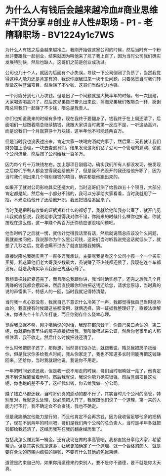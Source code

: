 # 为什么人有钱后会越来越冷血#商业思维 #干货分享 #创业 #人性#职场 - P1 - 老隋聊职场 - BV1224y1c7WS

为什么人有钱之后会越来越冷血，我刚开始做这家公司的时候，然后当时有一个粉丝非要跟我一起创业，结果就因为叫他来了坑了我上百了，因为当时公司我们确实发展特别快，然后也缺人，这哥们之前是创业成功过。

公司也几十个人，就因为后面有个小失误，导致一下公司倒闭了负债了，当然我觉得这种人能力还是肯定有的，我说你跟我过来一块干没问题，只要感觉当时我们转型做这种蓝海项目，然后赚了不少钱，这哥们当然能力也强。

一个月能分到七八万块钱，但是出了一个问题就是大概半年的时候，有一次团建，大家喝酒喝高兴了，然后这兄弟自己带头出来说，蓝海兄弟我们敬隋总一杯，感谢隋总带我们一起赚了不少钱，隋总是我贵人。

你们也知道我来的时候有多惨，现在我终于要翻身了，钱我终于在上周还清了，后面咱们一起跟着隋总继续搞钱，我跟大家讲当时我第一反应不是，一听这话高兴，而是说我们一个月就算挣十万块钱，这半年他不可能还两百万。

但是当时我也没表述出来，肯定大家一块喝完酒就完事了，然后第二天我就让我们财务加上助理，一块去查这哥们，结果发现这哥们钻了公司一个管理的漏洞，偷这个公司流量，然后掏了公司给我一百多万。

因为每个月十万块钱左右，加上那项目刚启动，确实我们所有人都没发现，被发现之后你们所有人都会觉得我会给他开了，但是我不光没开的我还给他升职了，因为当时我们测出来几个特别赚钱的项目，确实都是他跑出来的。

如果开了就对公司影响其实还挺大的，当时这哥们测了给我四五十个项目，大部分肯定都是坑，然后有一小部分不错的，我可以分享给大家看看，当时我就用了一招，不光没给他开了还给他升职，我还把钱给追回来了。

当时我是把所有收集的证据资料什么的都好了，我就给他叫我办公室了，就开门见山我就直接说，我说老李我觉得我对你不错，你刚来的时候什么样你也知道，你就按现在这么做，这一年赚个两百万还你债应该没啥问题吧。

他当时听了之后就一愣，就估计觉得我话里有话，然后就说隋总应该没什么问题，我就直接问他，我说那你为什么黑公司钱，这哥们当时听我说完这话就低头了，就想了几秒之后，觉着也瞒不过去了就直接跟我摊牌。

直接说隋总我确实黑了一百多万我承认，主要呢我是看这个公司小孩一个一个买车买房，我这算他们老大哥我岁数最大，虽说赚了不少钱都还债了，我现在连个车都没有，就是我确实承认我自己鬼迷心窍了。

我想着把钱赶紧还完了，而且隋总我跟你讲，我当时确实想了，还完之后我几个月再赚的钱我都会攒起来，然后直接跟你坦白把这钱还给您，请求您原谅，当时真的说的声雷俱下，特感人的一回，当时我就记得特清楚。

当时我一点心软没有，我就自己下意识什么冷笑了一声，我都觉得我自己当时挺冷血的，我直接有时候跟这些都没用，就俩选择，第一证据我整理好了，直接法律解决，你进去个十年八年打底，而且你别存什么侥幸心理。

觉得我证据不够，刚才咱俩说的对话，我现在都录音了，你自己亲口承认的，第二呢，你就把你家里住的房子直接抵给我，我叫律师过来公证，然后你老家里的人照样住着，我不收走，然后什么时候把钱还清了。

什么时候把房子还了，那你想，当然哥们没办法，就跟我说，隋总我把房子抵给你，但是我求你多给我点时间，我从你家走了，我也不知道多长时间能再把这钱赚回来，还给你，当时我就跟他说，我说你不用走。

一年的时间必须还我，但是我一说不用走的时候，哥们当时眼睛就一亮了，他肯定想不到说我能留着他吗，然后我就说，我说你能力确实很强，然后蓝海项目这块呢，你也跑的差不多了，这样我出钱，你去给我做一分公司。

赚了钱立马都还我，当时哥们真的感动的都不行了，其实当时几个公司的高管，特别反对，我就这么处理，说必须把人开了，我就跟他们说了一个道理，第一来的人能力行不行，我不确定会不会贪钱，我也不确定。

但是我能确定他能力是行的，而且他肯定不会再贪钱，因为我收留足够他多的把柄了，现在不到两年的时间吧，哥们是我们两个公司的总负责人，当时是半年多就把钱都给我还清了，这经历我写在我的翻身经历里了。

包括我怎么赚到第一桶金，还有我现在做的事高管吧，我都直接分享给大家，希望帮助，但是其实也就是这事，让我更加确定了一个道理，就一个合格的商人，就是要在合法的范围内疯狂的赚钱，不要有什么其他的包袱束缚。

道德是约束自己的，如果你用道德来约束别人，要不是你不道德，要不就是你太天真。
